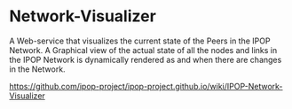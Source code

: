 # Network-Visualizer
A Web-service that visualizes the current state of the Peers in the IPOP Network. A Graphical view of the actual state of all the nodes and links in the IPOP Network is dynamically rendered as and when there are changes in the Network.

https://github.com/ipop-project/ipop-project.github.io/wiki/IPOP-Network-Visualizer
